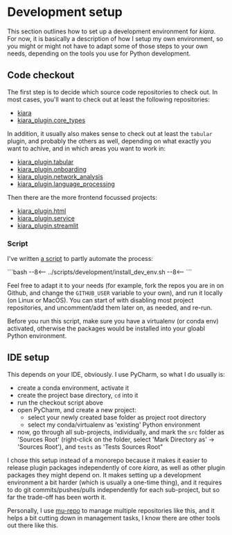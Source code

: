 # Development setup

This section outlines how to set up a development environment for *kiara*. For now, it is basically a description of how I setup my own environment, so you might or might not have to adapt some of those steps to your own needs, depending on the tools you use for Python development.

## Code checkout

The first step is to decide which source code repositories to check out. In most cases, you'll want to check out at least the following repositories:

- [kiara](https://github.com/DHARPA-Project/kiara)
- [kiara_plugin.core_types](https://github.com/DHARPA-Project/kiara_plugin.core_types)

In addition, it usually also makes sense to check out at least the `tabular` plugin, and probably the others as well, depending on what exactly you want to achive, and in which areas you want to work in:

- [kiara_plugin.tabular](https://github.com/DHARPA-Project/kiara_plugin.tabular)
- [kiara_plugin.onboarding](https://github.com/DHARPA-Project/kiara_plugin.onboarding)
- [kiara_plugin.network_analysis](https://github.com/DHARPA-Project/kiara_plugin.network_analysis)
- [kiara_plugin.language_processing](https://github.com/DHARPA-Project/kiara_plugin.language_processing)

Then there are the more frontend focussed projects:

- [kiara_plugin.html](https://github.com/DHARPA-Project/kiara_plugin.html)
- [kiara_plugin.service](https://github.com/DHARPA-Project/kiara_plugin.service)
- [kiara_plugin.streamlit](https://github.com/DHARPA-Project/kiara_plugin.streamlit)


### Script

I've written [a script](https://github.com/DHARPA-Project/kiara_plugin.develop/blob/main/scripts/development/install_dev_env.sh) to partly automate the process:

<div style='max-height:300px;overflow:auto'>
```bash
--8<--
../scripts/development/install_dev_env.sh
--8<--
```
</div>

Feel free to adapt it to your needs (for example, fork the repos you are in on Github, and change the `GITHUB_USER` variable to your own), and run it locally (on Linux or MacOS). You can start of with disabling most project repositories, and uncomment/add them later on, as needed, and re-run.

Before you run this script, make sure you have a virtualenv (or conda env) activated, otherwise the packages would be installed into your gloabl Python environment.


## IDE setup

This depends on your IDE, obviously. I use PyCharm, so what I do usually is:

- create a conda environment, activate it
- create the project base directory, `cd` into it
- run the checkout script above
- open PyCharm, and create a new project:
  - select your newly created base folder as project root directory
  - select my conda/virtualenv as 'existing' Python environment
- now, go through all sub-projects, individually, and mark the `src` folder as 'Sources Root' (right-click on the folder, select 'Mark Directory as' -> 'Sources Root'), and `tests` as 'Tests Sources Root"

I chose this setup instead of a monorepo because it makes it easier to release plugin packages independently of core *kiara*, as well as other plugin packages they might depend on. It makes setting up a development environment a bit harder (which is usually a one-time thing),
and it requires to do git commits/pushes/pulls independently for each sub-project, but so far the trade-off has been worth it.

Personally, I use [mu-repo](https://fabioz.github.io/mu-repo/) to manage multiple repositories like this, and it helps a bit cutting down in management tasks, I know there are other tools out there like this.
